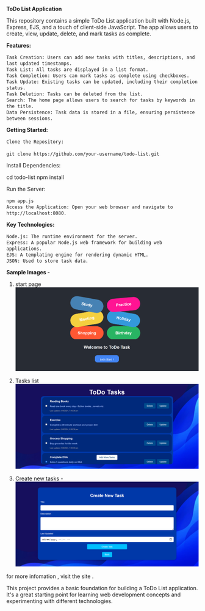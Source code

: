 **ToDo List Application**

This repository contains a simple ToDo List application built with Node.js, Express, EJS, and a touch of client-side JavaScript. The app allows users to create, view, update, delete, and mark tasks as complete.

**Features:**

    Task Creation: Users can add new tasks with titles, descriptions, and last updated timestamps.
    Task List: All tasks are displayed in a list format.
    Task Completion: Users can mark tasks as complete using checkboxes.
    Task Update: Existing tasks can be updated, including their completion status.
    Task Deletion: Tasks can be deleted from the list.
    Search: The home page allows users to search for tasks by keywords in the title.
    Data Persistence: Task data is stored in a file, ensuring persistence between sessions.

**Getting Started:**

    Clone the Repository:

    git clone https://github.com/your-username/todo-list.git

Install Dependencies:

cd todo-list
npm install

Run the Server:

    npm app.js
    Access the Application: Open your web browser and navigate to http://localhost:8080.


**Key Technologies:**

    Node.js: The runtime environment for the server.
    Express: A popular Node.js web framework for building web applications.
    EJS: A templating engine for rendering dynamic HTML.
    JSON: Used to store task data.

**Sample Images -**
1. start page 
![image](image.png)

2. Tasks list 
![image2](image-1.png)

3. Create new tasks - 
![image3](image-2.png)

for more infomation , visit the site .


This project provides a basic foundation for building a ToDo List application. It's a great starting point for learning web development concepts and experimenting with different technologies.
